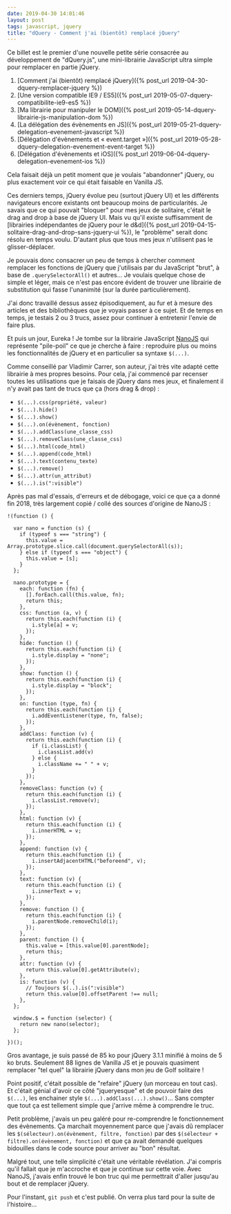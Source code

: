 ```yaml
---
date: 2019-04-30 14:01:46
layout: post
tags: javascript, jquery
title: "dQuery - Comment j'ai (bientôt) remplacé jQuery"
---
```


<div class="encart">

Ce billet est le premier d'une nouvelle petite série consacrée au développement
de "dQuery.js", une mini-librairie JavaScript ultra simple pour remplacer en
partie jQuery.

1. [Comment j'ai (bientôt) remplacé jQuery]({% post_url 2019-04-30-dquery-remplacer-jquery %})
2. [Une version compatible IE9 / ES5]({% post_url 2019-05-07-dquery-compatibilite-ie9-es5 %})
3. [Ma librairie pour manipuler le DOM]({% post_url 2019-05-14-dquery-librairie-js-manipulation-dom %})
4. [La délégation des évènements en JS]({% post_url 2019-05-21-dquery-delegation-evenement-javascript %})
5. [Délégation d'évènements et « event.target »]({% post_url 2019-05-28-dquery-delegation-evenement-event-target %})
6. [Délégation d'évènements et iOS]({% post_url 2019-06-04-dquery-delegation-evenement-ios %})

</div>

Cela faisait déjà un petit moment que je voulais "abandonner" jQuery, ou plus
exactement voir ce qui était faisable en Vanilla JS.

Ces derniers temps, jQuery évolue peu (surtout jQuery UI) et les différents
navigateurs encore existants ont beaucoup moins de particularités. Je savais que
ce qui pouvait "bloquer" pour mes jeux de solitaire, c'était le drag and drop à
base de jQuery UI. Mais vu qu'il existe suffisamment de [librairies
indépendantes de jQuery pour le d&d]({% post_url 2019-04-15-solitaire-drag-and-drop-sans-jquery-ui %}),
le "problème" serait donc résolu en temps voulu. D'autant plus que tous mes jeux
n'utilisent pas le glisser-déplacer.

Je pouvais donc consacrer un peu de temps à chercher comment remplacer les
fonctions de jQuery que j'utilisais par du JavaScript "brut", à base de
`.querySelectorAll()` et autres... Je voulais quelque chose de simple et léger,
mais ce n'est pas encore évident de trouver une librairie de substitution qui
fasse l'unanimité (sur la durée particulièrement).

J'ai donc travaillé dessus assez épisodiquement, au fur et à mesure des articles
et des bibliothèques que je voyais passer à ce sujet. Et de temps en temps, je
testais 2 ou 3 trucs, assez pour continuer à entretenir l'envie de faire plus.

Et puis un jour, Eureka ! Je tombe sur la librairie JavaScript
[NanoJS](https://github.com/vladocar/nanoJS/) qui représente "pile-poil" ce que
je cherche à faire : reproduire plus ou moins les fonctionnalités de jQuery et
en particulier sa syntaxe `$(...)`.

Comme conseillé par Vladimir Carrer, son auteur, j'ai très vite adapté cette
librairie à mes propres besoins. Pour cela, j'ai commencé par recenser toutes
les utilisations que je faisais de jQuery dans mes jeux, et finalement il n'y
avait pas tant de trucs que ça (hors drag & drop) :

* `$(...).css(propriété, valeur)`
* `$(...).hide()`
* `$(...).show()`
* `$(...).on(évènement, fonction)`
* `$(...).addClass(une_classe_css)`
* `$(...).removeClass(une_classe_css)`
* `$(...).html(code_html)`
* `$(...).append(code_html)`
* `$(...).text(contenu_texte)`
* `$(...).remove()`
* `$(...).attr(un_attribut)`
* `$(...).is(":visible")`

Après pas mal d'essais, d'erreurs et de débogage, voici ce que ça a donné fin
2018, très largement copié / collé des sources d'origine de NanoJS :

```
!(function () {

  var nano = function (s) {
    if (typeof s === "string") {
      this.value = Array.prototype.slice.call(document.querySelectorAll(s));
    } else if (typeof s === "object") {
      this.value = [s];
    }
  };

  nano.prototype = {
    each: function (fn) {
      [].forEach.call(this.value, fn);
      return this;
    },
    css: function (a, v) {
      return this.each(function (i) {
        i.style[a] = v;
      });
    },
    hide: function () {
      return this.each(function (i) {
        i.style.display = "none";
      });
    },
    show: function () {
      return this.each(function (i) {
        i.style.display = "block";
      });
    },
    on: function (type, fn) {
      return this.each(function (i) {
        i.addEventListener(type, fn, false);
      });
    },
    addClass: function (v) {
      return this.each(function (i) {
        if (i.classList) {
          i.classList.add(v)
        } else {
          i.className += " " + v;
        }
      });
    },
    removeClass: function (v) {
      return this.each(function (i) {
        i.classList.remove(v);
      });
    },
    html: function (v) {
      return this.each(function (i) {
        i.innerHTML = v;
      });
    },
    append: function (v) {
      return this.each(function (i) {
        i.insertAdjacentHTML("beforeend", v);
      });
    },
    text: function (v) {
      return this.each(function (i) {
        i.innerText = v;
      });
    },
    remove: function () {
      return this.each(function (i) {
        i.parentNode.removeChild(i);
      });
    },
    parent: function () {
      this.value = [this.value[0].parentNode];
      return this;
    },
    attr: function (v) {
      return this.value[0].getAttribute(v);
    },
    is: function (v) {
      // Toujours $(..).is(":visible")
      return this.value[0].offsetParent !== null;
    },
  };

  window.$ = function (selector) {
    return new nano(selector);
  };

})();
```

Gros avantage, je suis passé de 85 ko pour jQuery 3.1.1 minifié à moins de 5 ko
bruts. Seulement 88 lignes de Vanilla JS et je pouvais quasiment remplacer "tel
quel" la librairie jQuery dans mon jeu de Golf solitaire !

Point positif, c'était possible de "refaire" jQuery (un morceau en tout cas). Et
c'était génial d'avoir ce côté "jqueryesque" et de pouvoir faire des `$(...)`,
les enchainer style `$(...).addClass(...).show()`... Sans compter que tout ça
est tellement simple que j'arrive même à comprendre le truc.

Petit problème, j'avais un peu galéré pour re-comprendre le fonctionnement des
évènements. Ça marchait moyennement parce que j'avais dû remplacer les
`$(sélecteur).on(évènement, filtre, fonction)` par des
`$(sélecteur + filtre).on(évènement, fonction)` et que ça avait demandé quelques
bidouilles dans le code source pour arriver au "bon" résultat.

Malgré tout, une telle simplicité c'était une véritable révélation. J'ai compris
qu'il fallait que je m'accroche et que je continue sur cette voie. Avec NanoJS,
j'avais enfin trouvé le bon truc qui me permettrait d'aller jusqu'au bout et de
remplacer jQuery.

Pour l'instant, `git push` et c'est publié. On verra plus tard pour la suite de
l'histoire...
